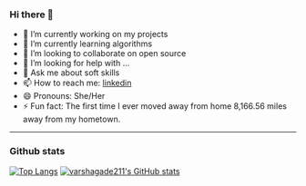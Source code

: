 ### Hi there 👋



- 🔭 I’m currently working on my projects
- 🌱 I’m currently learning algorithms
- 👯 I’m looking to collaborate on open source
- 🤔 I’m looking for help with ...
- 💬 Ask me about soft skills
- 📫 How to reach me: [linkedin](https://www.linkedin.com/in/varsha-gade-7b33aa174/)
- 😄 Pronouns: She/Her
- ⚡ Fun fact: The first time I ever moved away from home  8,166.56 miles away from my hometown.
---
### Github stats

[![Top Langs](https://github-readme-stats.vercel.app/api/top-langs/?username=varshagade211&langs_count=8&count_private=true)](https://github.com/anuraghazra/github-readme-stats) [![varshagade211's GitHub stats](https://github-readme-stats.vercel.app/api?username=varshagade211&count_private=true&theme=react)](https://github.com/GrantChristopherson/github-readme-stats)
